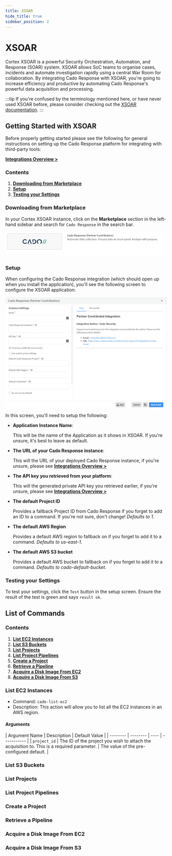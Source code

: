 ```yaml
---
title: XSOAR
hide_title: true
sidebar_position: 2
---
```


# XSOAR

Cortex XSOAR is a powerful Security Orchestration, Automation, and Response (SOAR) system. XSOAR allows SoC teams to organise cases, incidents and automate investigation rapidly using a central War Room for collaboration. By integrating Cado Response with XSOAR, you're going to increase efficiency and productive by automating Cado Response's powerful data acquisition and processing.

:::tip
If you're confused by the terminology mentioned here, or have never used XSOAR before, please consider checking out the [XSOAR documentation](https://docs.paloaltonetworks.com/cortex/cortex-xsoar/6-2/cortex-xsoar-tutorials.html).
:::

## Getting Started with XSOAR

Before properly getting started please see the following for general instructions on setting up the Cado Response platform for integrating with third-party tools:

**[Integrations Overview >](api-overview)**

### Contents

1. **[Downloading from Marketplace](#downloading-from-marketplace)**
2. **[Setup](#setup)**
3. **[Testing your Settings](#testing-your-settings)**

### Downloading from Marketplace

In your Cortex XSOAR instance, click on the **Marketplace** section in the left-hand sidebar and search for `Cado Response` in the search bar.

![Cado Response in the XSOAR marketplace](/img/xsoar-market.png)

### Setup

When configuring the Cado Response integration (which should open up when you install the application), you'll see the following screen to configure the XSOAR application:

![Cado Response XSOAR Setup Wizard](/img/xsoar-wizard.png)

In this screen, you'll need to setup the following:

- **Application Instance Name**:
  
  This will be the name of the Application as it shows in XSOAR. If you're unsure, it's best to leave as default.

- **The URL of your Cado Response instance**:

  This will the URL of your deployed Cado Response instance, if you're unsure, please see **[Integrations Overview >](api-overview)**

- **The API key you retrieved from your platform**:

  This will the generated private API key you retrieved earlier, if you're unsure, please see **[Integrations Overview >](api-overview)**

- **The default Project ID**

  Provides a fallback Project ID from Cado Response if you forget to add an ID to a command. If you're not sure, don't change! _Defaults to 1_.

- **The default AWS Region**

  Provides a default AWS region to fallback on if you forget to add it to a command. _Defaults to us-east-1_.

- **The default AWS S3 bucket**

  Provides a default AWS bucket to fallback on if you forget to add it to a command. _Defaults to cado-default-bucket_.

### Testing your Settings

To test your settings, click the `Test` button in the setup screen. Ensure the result of the test is green and says `result ok`.

## List of Commands

### Contents

1. **[List EC2 Instances](#list-ec2-instances)**
2. **[List S3 Buckets](#list-s3-buckets)**
3. **[List Projects](#list-projects)**
4. **[List Project Pipelines](#list-project-pipelines)**
5. **[Create a Project](#create-a-project)**
6. **[Retrieve a Pipeline](#retrieve-a-pipeline)**
7. **[Acquire a Disk Image From EC2](#acquire-a-disk-image-from-ec2)**
8. **[Acquire a Disk Image From S3](#acquire-a-disk-image-from-s3)**


### List EC2 Instances

- Command: `cado-list-ec2`
- Description: This action will allow you to list all the EC2 instances in an AWS region.

#### Arguments

| Argument Name | Description | Default Value |
| -------- | -------- | ---- | ----------- |
| `project_id` | The ID of the project you wish to attach the acquisition to. This is a required parameter. | The value of the pre-configured default. |

### List S3 Buckets


### List Projects


### List Project Pipelines


### Create a Project


### Retrieve a Pipeline


### Acquire a Disk Image From EC2


### Acquire a Disk Image From S3


